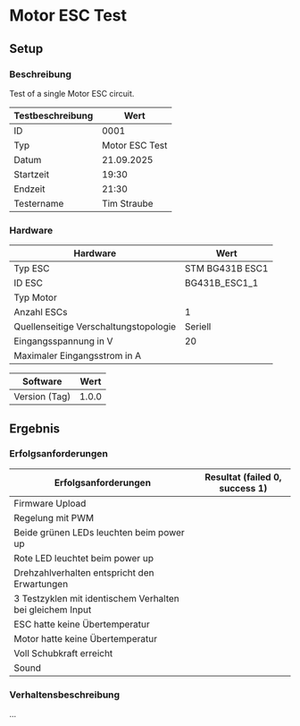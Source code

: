 # Motor ESC Test

## Setup

### Beschreibung

Test of a single Motor ESC circuit.

| **Testbeschreibung** | Wert           |
| -------------------- | -------------- |
| ID                   | 0001           |
| Typ                  | Motor ESC Test |
| Datum                | 21.09.2025     |
| Startzeit            | 19:30          |
| Endzeit              | 21:30          |
| Testername           | Tim Straube    |

### Hardware

| **Hardware**                          | Wert            |
| ------------------------------------- | --------------- |
| Typ ESC                               | STM BG431B ESC1 |
| ID ESC                                | BG431B_ESC1_1   |
| Typ Motor                             |                 |
| Anzahl ESCs                           | 1               |
| Quellenseitige Verschaltungstopologie | Seriell         |
| Eingangsspannung in V                 | 20              |
| Maximaler Eingangsstrom in A          |                 |

| **Software**  | Wert  |
| ------------- | ----- |
| Version (Tag) | 1.0.0 |

## Ergebnis

### Erfolgsanforderungen

| **Erfolgsanforderungen**                                  | Resultat (failed 0, success 1) |
| --------------------------------------------------------- | ------------------------------ |
| Firmware Upload                                           |                                |
| Regelung mit PWM                                          |                                |
| Beide grünen LEDs leuchten beim power up                  |                                |
| Rote LED leuchtet beim power up                           |                                |
| Drehzahlverhalten entspricht den Erwartungen              |                                |
| 3 Testzyklen mit identischem Verhalten bei gleichem Input |                                |
| ESC hatte keine Übertemperatur                            |                                |
| Motor hatte keine Übertemperatur                          |                                |
| Voll Schubkraft erreicht                                  |                                |
| Sound                                                     |                                |

### Verhaltensbeschreibung

...
